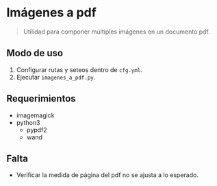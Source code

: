 # Imágenes a pdf

> Utilidad para componer múltiples imágenes en un documento pdf.

## Modo de uso
1. Configurar rutas y seteos dentro de `cfg.yml`.
2. Ejecutar `imagenes_a_pdf.py`.

## Requerimientos
+ imagemagick
+ python3
  + pypdf2
  + wand

## Falta
+ Verificar la medida de página del pdf no se ajusta a lo esperado.
